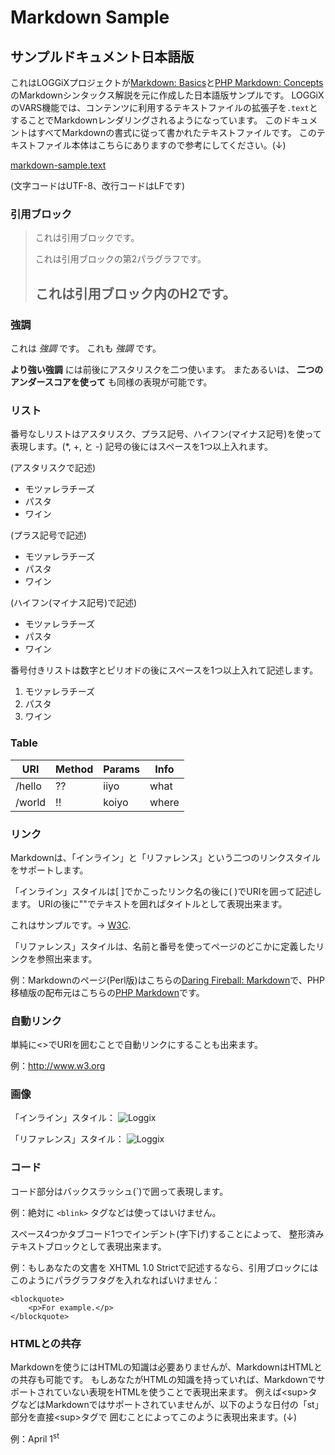 Markdown Sample
=======================


サンプルドキュメント日本語版
-----------------------

これはLOGGiXプロジェクトが[Markdown: Basics][2]と[PHP Markdown: Concepts][4]のMarkdownシンタックス解説を元に作成した日本語版サンプルです。
LOGGiXのVARS機能では、コンテンツに利用するテキストファイルの拡張子を`.text`とすることでMarkdownレンダリングされるようになっています。
このドキュメントはすべてMarkdownの書式に従って書かれたテキストファイルです。 このテキストファイル本体はこちらにありますので参考にしてください。(↓)

[markdown-sample.text](http://tkns.homelinux.net/modules/manual/ja/data/markdown-sample.text)

(文字コードはUTF-8、改行コードはLFです)


### 引用ブロック ###

> これは引用ブロックです。
> 
> これは引用ブロックの第2パラグラフです。
>
> ## これは引用ブロック内のH2です。

### 強調 ###

これは *強調* です。
これも _強調_ です。

 **より強い強調** には前後にアスタリスクを二つ使います。
またあるいは、 __二つのアンダースコアを使って__ も同様の表現が可能です。

### リスト ###

番号なしリストはアスタリスク、プラス記号、ハイフン(マイナス記号)を使って表現します。(*, +, と -)
記号の後にはスペースを1つ以上入れます。

(アスタリスクで記述)

*   モツァレラチーズ
*   パスタ
*   ワイン

(プラス記号で記述)

+   モツァレラチーズ
+   パスタ
+   ワイン

(ハイフン(マイナス記号)で記述)

-   モツァレラチーズ
-   パスタ
-   ワイン

番号付きリストは数字とピリオドの後にスペースを1つ以上入れて記述します。

1.   モツァレラチーズ
2.   パスタ
3.   ワイン

### Table ###

| URI     | Method |  Params | Info |
|---------|--------|---------|------|
| /hello  |  ??    | iiyo    | what |
| /world  |  !!    | koiyo   | where|


### リンク ###

Markdownは、「インライン」と「リファレンス」という二つのリンクスタイルをサポートします。

「インライン」スタイルは[ ]でかこったリンク名の後に( )でURIを囲って記述します。
URIの後に""でテキストを囲ればタイトルとして表現出来ます。

これはサンプルです。→ [W3C](http://www.w3.org/ "W3Cのトップページ").

「リファレンス」スタイルは、名前と番号を使ってページのどこかに定義したリンクを参照出来ます。

例：Markdownのページ(Perl版)はこちらの[Daring Fireball: Markdown][1]で、PHP移植版の配布元はこちらの[PHP Markdown][3]です。


[1]: http://daringfireball.net/projects/markdown/  "Daring Fireball: Markdown"
[2]: http://daringfireball.net/projects/markdown/basics "Markdown: Basics"
[3]: http://www.michelf.com/projects/php-markdown/  "PHP Markdown"
[4]: http://www.michelf.com/projects/php-markdown/concepts/  "PHP Markdown: Concepts"

### 自動リンク ###

単純に&lt;&gt;でURIを囲むことで自動リンクにすることも出来ます。

例：<http://www.w3.org>

### 画像 ###

「インライン」スタイル：
![Loggix](http://tkns.homelinux.net/theme/images/loggix-logo.png "Loggix")

「リファレンス」スタイル：
![Loggix][loggix_icon]

[loggix_icon]: http://tkns.homelinux.net/theme/images/loggix-logo.png "Loggix"

### コード ###

コード部分はバックスラッシュ(`)で囲って表現します。

例：絶対に `<blink>` タグなどは使ってはいけません。

スペース4つかタブコード1つでインデント(字下げ)することによって、
整形済みテキストブロックとして表現出来ます。

例：もしあなたの文書を XHTML 1.0 Strictで記述するなら、引用ブロックには
このようにパラグラフタグを入れなればいけません：

    <blockquote>
        <p>For example.</p>
    </blockquote>

### HTMLとの共存 ###

Markdownを使うにはHTMLの知識は必要ありませんが、MarkdownはHTMLとの共存も可能です。
もしあなたがHTMLの知識を持っていれば、Markdownでサポートされていない表現をHTMLを使うことで表現出来ます。
例えば&lt;sup&gt;タグなどはMarkdownではサポートされていませんが、以下のような日付の「st」部分を直接&lt;sup&gt;タグで
囲むことによってこのように表現出来ます。(↓)

例：April 1<sup>st</sup>
